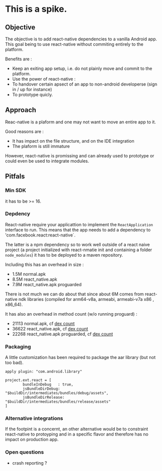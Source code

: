 # This is a spike.

## Objective 

The objective is to add react-native dependencies to a vanilla Android app. This goal being to use react-native without commiting entirely to the platform. 

Benefits are : 
- Keep an exiting app setup, i.e. do not plainly move and commit to the platform. 
- Use the power of react-native : 
 - To handover certain apsect of an app to non-android developerse (sign in / up for instance)
 - To prototype quicly. 

## Approach 

Reac-native is a plaform and one may not want to move an entire app to it. 

Good reasons are :
- It has impact on the file structure, and on the IDE integration 
- The plaform is still immature

However, react-native is promissing and can already used to prototype or could even be used to integrate modules. 

## Pitfals 

### Min SDK 

it has to be >= 16. 

### Depdency 

React-native require your applicattion to implement the `ReactApplication` interface to run. This means that the app needs to add a dependency to 'com.facebook.react:react-native`. 

The latter is a npm dependency so to work well outside of a react naive project (a project initialized with react-nmatie init and containing a folder `node_modules`) it has to be deployed to a maven repository. 

Including this has an overhead in size : 
- 1.5M	normal.apk
- 8.5M	react_native.apk
- 7.9M  react_native.apk proguarded 

There is not much we can do about that since about 6M comes from react-native ndk libraries (compiled for arm64-v8a, armeabi, armeabi-v7a x86 , x86_64). 

It has also an overhead in method count (w/o running proguard) :
- 21113 normal.apk, cf [dex count](notes/normal_apk_de_count.txt)
- 36622 react_native.apk, cf [dex count](notes/react_native_apk_de_count.txt)
- 22268 react_native.apk proguarded, cf [dex count](notes/react_native_proguarded_apk_de_count.txt)

### Packaging 

A little customization has been required to package the aar library (but not too bad). 

```
apply plugin: "com.android.library"

project.ext.react = [
        bundleInDebug   : true,
        jsBundleDirDebug: "$buildDir/intermediates/bundles/debug/assets",
        jsBundleDirRelease: "$buildDir/intermediates/bundles/release/assets"
]
```

### Alternative integrations 

If the footpint is a concernt, an other alternative would be to constraint react-native to protoyping and in a specific flavor and therefore has no impact on production app. 

### Open questions 

- crash reporting ? 
